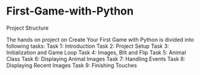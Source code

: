 # First-Game-with-Python
Project Structure

The hands on project on Create Your First Game with Python is divided into following tasks:
Task 1: Introduction
Task 2: Project Setup
Task 3: Initialization and Game Loop
Task 4: Images, Blit and Flip
Task 5: Animal Class
Task 6: Displaying Animal Images
Task 7: Handling Events
Task 8: Displaying Recent Images
Task 9: Finishing Touches
